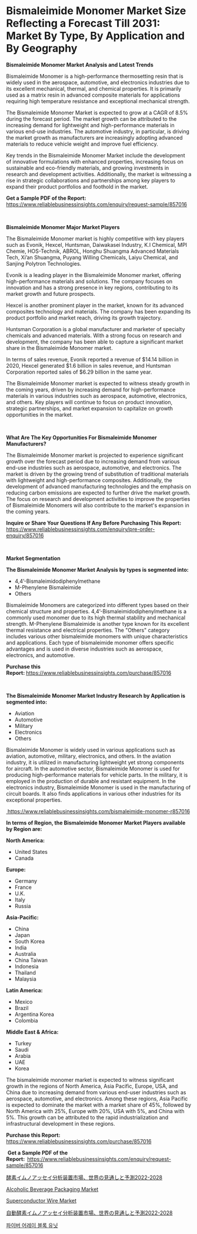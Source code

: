 <p><h1>Bismaleimide Monomer Market Size Reflecting a Forecast Till 2031: Market By Type, By Application and By Geography</h1></p><p><strong>Bismaleimide Monomer Market Analysis and Latest Trends</strong></p>
<p><p>Bismaleimide Monomer is a high-performance thermosetting resin that is widely used in the aerospace, automotive, and electronics industries due to its excellent mechanical, thermal, and chemical properties. It is primarily used as a matrix resin in advanced composite materials for applications requiring high temperature resistance and exceptional mechanical strength.</p><p>The Bismaleimide Monomer Market is expected to grow at a CAGR of 8.5% during the forecast period. The market growth can be attributed to the increasing demand for lightweight and high-performance materials in various end-use industries. The automotive industry, in particular, is driving the market growth as manufacturers are increasingly adopting advanced materials to reduce vehicle weight and improve fuel efficiency.</p><p>Key trends in the Bismaleimide Monomer Market include the development of innovative formulations with enhanced properties, increasing focus on sustainable and eco-friendly materials, and growing investments in research and development activities. Additionally, the market is witnessing a rise in strategic collaborations and partnerships among key players to expand their product portfolios and foothold in the market.</p></p>
<p><strong>Get a Sample PDF of the Report:&nbsp;</strong> <a href="https://www.reliablebusinessinsights.com/enquiry/request-sample/857016">https://www.reliablebusinessinsights.com/enquiry/request-sample/857016</a></p>
<p>&nbsp;</p>
<p><strong>Bismaleimide Monomer Major Market Players</strong></p>
<p><p>The Bismaleimide Monomer market is highly competitive with key players such as Evonik, Hexcel, Huntsman, Daiwakasei Industry, K.I Chemical, MPI Chemie, HOS-Technik, ABROL, Honghu Shuangma Advanced Materials Tech, Xi’an Shuangma, Puyang Willing Chemicals, Laiyu Chemical, and Sanjing Polytron Technologies. </p><p>Evonik is a leading player in the Bismaleimide Monomer market, offering high-performance materials and solutions. The company focuses on innovation and has a strong presence in key regions, contributing to its market growth and future prospects.</p><p>Hexcel is another prominent player in the market, known for its advanced composites technology and materials. The company has been expanding its product portfolio and market reach, driving its growth trajectory.</p><p>Huntsman Corporation is a global manufacturer and marketer of specialty chemicals and advanced materials. With a strong focus on research and development, the company has been able to capture a significant market share in the Bismaleimide Monomer market.</p><p>In terms of sales revenue, Evonik reported a revenue of $14.14 billion in 2020, Hexcel generated $1.6 billion in sales revenue, and Huntsman Corporation reported sales of $6.29 billion in the same year.</p><p>The Bismaleimide Monomer market is expected to witness steady growth in the coming years, driven by increasing demand for high-performance materials in various industries such as aerospace, automotive, electronics, and others. Key players will continue to focus on product innovation, strategic partnerships, and market expansion to capitalize on growth opportunities in the market.</p></p>
<p>&nbsp;</p>
<p><strong>What Are The Key Opportunities For Bismaleimide Monomer Manufacturers?</strong></p>
<p><p>The Bismaleimide Monomer market is projected to experience significant growth over the forecast period due to increasing demand from various end-use industries such as aerospace, automotive, and electronics. The market is driven by the growing trend of substitution of traditional materials with lightweight and high-performance composites. Additionally, the development of advanced manufacturing technologies and the emphasis on reducing carbon emissions are expected to further drive the market growth. The focus on research and development activities to improve the properties of Bismaleimide Monomers will also contribute to the market's expansion in the coming years.</p></p>
<p><strong>Inquire or Share Your Questions If Any Before Purchasing This Report:</strong> <a href="https://www.reliablebusinessinsights.com/enquiry/pre-order-enquiry/857016">https://www.reliablebusinessinsights.com/enquiry/pre-order-enquiry/857016</a></p>
<p>&nbsp;</p>
<p><strong>Market Segmentation</strong></p>
<p><strong>The Bismaleimide Monomer Market Analysis by types is segmented into:</strong></p>
<p><ul><li>4,4’-Bismaleimidodiphenylmethane</li><li>M-Phenylene Bismaleimide</li><li>Others</li></ul></p>
<p><p>Bismaleimide Monomers are categorized into different types based on their chemical structure and properties. 4,4’-Bismaleimidodiphenylmethane is a commonly used monomer due to its high thermal stability and mechanical strength. M-Phenylene Bismaleimide is another type known for its excellent thermal resistance and electrical properties. The "Others" category includes various other bismaleimide monomers with unique characteristics and applications. Each type of bismaleimide monomer offers specific advantages and is used in diverse industries such as aerospace, electronics, and automotive.</p></p>
<p><strong>Purchase this Report:&nbsp;</strong><a href="https://www.reliablebusinessinsights.com/purchase/857016">https://www.reliablebusinessinsights.com/purchase/857016</a></p>
<p>&nbsp;</p>
<p><strong>The Bismaleimide Monomer Market Industry Research by Application is segmented into:</strong></p>
<p><ul><li>Aviation</li><li>Automotive</li><li>Military</li><li>Electronics</li><li>Others</li></ul></p>
<p><p>Bismaleimide Monomer is widely used in various applications such as aviation, automotive, military, electronics, and others. In the aviation industry, it is utilized in manufacturing lightweight yet strong components for aircraft. In the automotive sector, Bismaleimide Monomer is used for producing high-performance materials for vehicle parts. In the military, it is employed in the production of durable and resistant equipment. In the electronics industry, Bismaleimide Monomer is used in the manufacturing of circuit boards. It also finds applications in various other industries for its exceptional properties.</p></p>
<p><a href="https://www.reliablebusinessinsights.com/bismaleimide-monomer-r857016">&nbsp;https://www.reliablebusinessinsights.com/bismaleimide-monomer-r857016</a></p>
<p><strong>In terms of Region, the Bismaleimide Monomer Market Players available by Region are:</strong></p>
<p>
    <p> <strong> North America: </strong>
        <ul>
            <li>United States</li>
            <li>Canada</li>
        </ul>
        </p> 
    <p> <strong> Europe: </strong>
        <ul>
            <li>Germany</li>
            <li>France</li>
            <li>U.K.</li>
            <li>Italy</li>
            <li>Russia</li>
        </ul>
        </p> 
    <p> <strong> Asia-Pacific: </strong>
        <ul>
            <li>China</li>
            <li>Japan</li>
            <li>South Korea</li>
            <li>India</li>
            <li>Australia</li>
            <li>China Taiwan</li>
            <li>Indonesia</li>
            <li>Thailand</li>
            <li>Malaysia</li>
        </ul>
        </p> 
    <p> <strong> Latin America: </strong>
        <ul>
            <li>Mexico</li>
            <li>Brazil</li>
            <li>Argentina Korea</li>
            <li>Colombia</li>
        </ul>
        </p> 
    <p> <strong> Middle East & Africa: </strong>
        <ul>
            <li>Turkey</li>
            <li>Saudi</li>
            <li>Arabia</li>
            <li>UAE</li>
            <li>Korea</li>
        </ul>
    </p>
    </p>
<p><p>The bismaleimide monomer market is expected to witness significant growth in the regions of North America, Asia Pacific, Europe, USA, and China due to increasing demand from various end-user industries such as aerospace, automotive, and electronics. Among these regions, Asia Pacific is expected to dominate the market with a market share of 45%, followed by North America with 25%, Europe with 20%, USA with 5%, and China with 5%. This growth can be attributed to the rapid industrialization and infrastructural development in these regions.</p></p>
<p><strong>Purchase this Report: </strong><a href="https://www.reliablebusinessinsights.com/purchase/857016">https://www.reliablebusinessinsights.com/purchase/857016</a></p>
<p>&nbsp;<strong>Get a Sample PDF of the Report:&nbsp;&nbsp;</strong><a href="https://www.reliablebusinessinsights.com/enquiry/request-sample/857016">https://www.reliablebusinessinsights.com/enquiry/request-sample/857016</a></p>
<p><strong></strong></p>
<p><p><a href="https://github.com/CloydAbbott2023/Market-Research-Report-List-2/blob/main/8678981130828.md">酵素イムノアッセイ分析装置市場、世界の見通しと予測2022-2028</a></p><p><a href="https://github.com/elizabethdagraca/Market-Research-Report-List-3/blob/main/alcoholic-beverage-packaging-market.md">Alcoholic Beverage Packaging Market</a></p><p><a href="https://github.com/santosh758595/Market-Research-Report-List-5/blob/main/superconductor-wire-market.md">Superconductor Wire Market</a></p><p><a href="https://github.com/AaronVargas43/Market-Research-Report-List-2/blob/main/8007873130827.md">自動酵素イムノアッセイ分析装置市場、世界の見通しと予測2022-2028</a></p><p><a href="https://github.com/romeshmittrochakma11/Market-Research-Report-List-1/blob/main/3440345119169.md">파이버 어레이 블록 유닛</a></p></p>